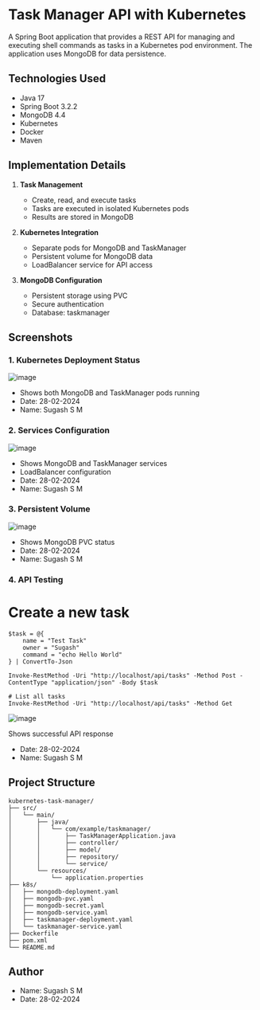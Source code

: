 # Task Manager API with Kubernetes

A Spring Boot application that provides a REST API for managing and executing shell commands as tasks in a Kubernetes pod environment. The application uses MongoDB for data persistence.

## Technologies Used
- Java 17
- Spring Boot 3.2.2
- MongoDB 4.4
- Kubernetes
- Docker
- Maven

## Implementation Details
1. **Task Management**
   - Create, read, and execute tasks
   - Tasks are executed in isolated Kubernetes pods
   - Results are stored in MongoDB

2. **Kubernetes Integration**
   - Separate pods for MongoDB and TaskManager
   - Persistent volume for MongoDB data
   - LoadBalancer service for API access

3. **MongoDB Configuration**
   - Persistent storage using PVC
   - Secure authentication
   - Database: taskmanager

## Screenshots

### 1. Kubernetes Deployment Status
![image](https://github.com/user-attachments/assets/14ed6ab7-efcf-4c50-a452-91c34ea7b992)

- Shows both MongoDB and TaskManager pods running
- Date: 28-02-2024
- Name: Sugash S M

### 2. Services Configuration
![image](https://github.com/user-attachments/assets/4078d708-4214-42d7-a75e-098bd01e79f1)

- Shows MongoDB and TaskManager services
- LoadBalancer configuration
- Date: 28-02-2024
- Name: Sugash S M

### 3. Persistent Volume
![image](https://github.com/user-attachments/assets/70ea6644-31ef-4145-91b8-0d29c004299f)

- Shows MongoDB PVC status
- Date: 28-02-2024
- Name: Sugash S M

### 4. API Testing
# Create a new task
```
$task = @{
    name = "Test Task"
    owner = "Sugash"
    command = "echo Hello World"
} | ConvertTo-Json

Invoke-RestMethod -Uri "http://localhost/api/tasks" -Method Post -ContentType "application/json" -Body $task

# List all tasks
Invoke-RestMethod -Uri "http://localhost/api/tasks" -Method Get
```
![image](https://github.com/user-attachments/assets/256d8610-9186-46f4-9598-0a28a1a95071)

Shows successful API response
- Date: 28-02-2024
- Name: Sugash S M

## Project Structure
```
kubernetes-task-manager/
├── src/
│   └── main/
│       ├── java/
│       │   └── com/example/taskmanager/
│       │       ├── TaskManagerApplication.java
│       │       ├── controller/
│       │       ├── model/
│       │       ├── repository/
│       │       └── service/
│       └── resources/
│           └── application.properties
├── k8s/
│   ├── mongodb-deployment.yaml
│   ├── mongodb-pvc.yaml
│   ├── mongodb-secret.yaml
│   ├── mongodb-service.yaml
│   ├── taskmanager-deployment.yaml
│   └── taskmanager-service.yaml
├── Dockerfile
├── pom.xml
└── README.md
```

## Author
- Name: Sugash S M
- Date: 28-02-2024
